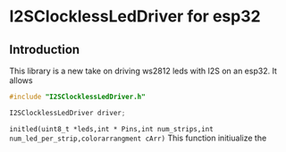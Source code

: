 # I2SClocklessLedDriver for esp32
## Introduction
This library is a new take on driving ws2812 leds with I2S on an esp32.
It allows

```C
#include "I2SClocklessLedDriver.h"

I2SClocklessLedDriver driver;
```


 `initled(uint8_t *leds,int * Pins,int num_strips,int num_led_per_strip,colorarrangment cArr)`
 This function initiualize the 
 

